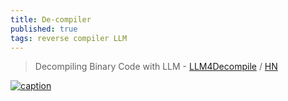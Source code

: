 ```yaml
---
title: De-compiler
published: true
tags: reverse compiler LLM
---
```

> Decompiling Binary Code with LLM - [	LLM4Decompile](https://github.com/albertan017/LLM4Decompile?tab=readme-ov-file#llm4decompile) / [HN](https://news.ycombinator.com/item?id=39733275)

[![caption](https://github.com/albertan017/LLM4Decompile/raw/main/samples/pipeline.png)](https://github.com/albertan017/LLM4Decompile?tab=readme-ov-file#llm4decompile)